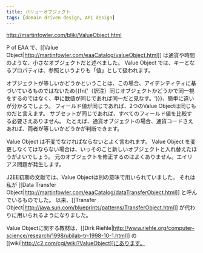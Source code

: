 ```yaml
---
title: バリューオブジェクト
tags: [domain driven design, API design]
---
```


http://martinfowler.com/bliki/ValueObject.html

P of EAA で、[[Value Object|http://martinfowler.com/eaaCatalog/valueObject.html]] は通貨や時間のような、小さなオブジェクトだと述べました。
Value Object では、キーとなるプロパティは、参照というよりも「値」として扱われます。

オブジェクトが等しいかどうかということは、この場合、アイデンティティに基づいているものではないため{{fn('（訳注）同じオブジェクトかどうかで同一視をするのではなく、単に数値が同じであれば同一だと見なす。')}}、簡単に違いが分かるでしょう。
フィールド値が同じであれば、2つのValue Objectは同じものだと言えます。
サブセットが同じであれば、すべてのフィールド値を比較する必要さえありません。
たとえば、通貨オブジェクトの場合、通貨コードさえあれば、両者が等しいかどうかが判断できます。

Value Object は不変でなければならないとよく言われます。
Value Object を変更しなくてはならない場合は、いっそのこと新しいオブジェクトと入れ替えたほうがよいでしょう。
元のオブジェクトを修正するのはよくありません。エイリアス問題が発生します。

J2EE初期の文献では、Value Objectは別の意味で用いられていました。
それは私が [[Data Transfer Object|http://martinfowler.com/eaaCatalog/dataTransferObject.html]] と呼んでいるものでした。
以来、[[Transfer Object|http://java.sun.com/blueprints/patterns/TransferObject.html]] が代わりに用いられるようになりました。

Value Objectに関する教材は、[[Dirk Riehle|http://www.riehle.org/computer-science/research/1998/ubilab-tr-1998-10-1.html]] の [[wiki|http://c2.com/cgi/wiki?ValueObject]]にあります。
